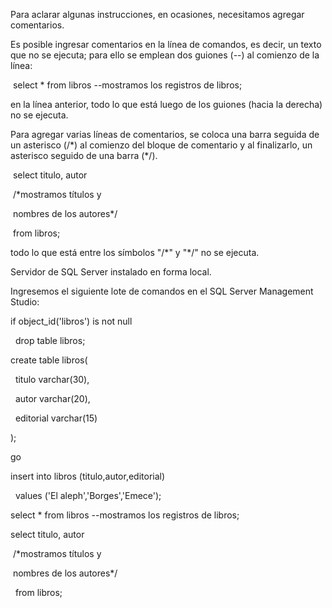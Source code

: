 Para aclarar algunas instrucciones, en ocasiones, necesitamos agregar comentarios.

Es posible ingresar comentarios en la línea de comandos, es decir, un texto que no se ejecuta; para ello se emplean dos guiones (--) al comienzo de la línea:



&nbsp;select \* from libros --mostramos los registros de libros; 

en la línea anterior, todo lo que está luego de los guiones (hacia la derecha) no se ejecuta.



Para agregar varias líneas de comentarios, se coloca una barra seguida de un asterisco (/\*) al comienzo del bloque de comentario y al finalizarlo, un asterisco seguido de una barra (\*/).



&nbsp;select titulo, autor 

&nbsp;/\*mostramos títulos y

&nbsp;nombres de los autores\*/

&nbsp;from libros;

todo lo que está entre los símbolos "/\*" y "\*/" no se ejecuta.



Servidor de SQL Server instalado en forma local.

Ingresemos el siguiente lote de comandos en el SQL Server Management Studio:



if object\_id('libros') is not null

&nbsp; drop table libros;



create table libros(

&nbsp; titulo varchar(30),

&nbsp; autor varchar(20),

&nbsp; editorial varchar(15)

);



go



insert into libros (titulo,autor,editorial)

&nbsp; values ('El aleph','Borges','Emece');



select \* from libros --mostramos los registros de libros; 



select titulo, autor 

&nbsp;/\*mostramos títulos y

&nbsp;nombres de los autores\*/

&nbsp; from libros;

